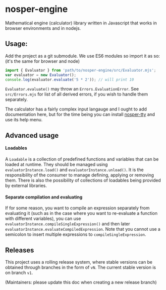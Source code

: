 # nosper-engine

Mathematical engine (calculator) library written in Javascript that works in browser environments and in nodejs.

## Usage:

Add the project as a git submodule. We use ES6 modules so import it as so: (it's the same for browser and node)

```javascript
import { Evaluator } from 'path/to/nosper-engine/src/Evaluator.mjs';
var evaluator = new Evaluator();
console.log(evaluator.evaluate('5 * 2')); // will print 10
```

`Evaluator.evaluate()` may throw an `Errors.EvaluationError`. See `src/Errors.mjs` for list of all derived errors, if you wish to handle them separately.

The calculator has a fairly complex input langauge and I ought to add documentation here, but for the time being you can install [nosper-tty](https://github.com/ThatCoolCoder/nosper-tty) and use its help menu.

## Advanced usage

#### Loadables

A `Loadable` is a collection of predefined functions and variables that can be loaded at runtime. They should be managed using `evaluatorInstance.load()` and `evaluatorInstance.unload()`. It is the responsibility of the consumer to manage defining, applying or removing them. There is also the possibility of collections of loadables being provided by external libraries.

#### Separate compilation and evaluating

If for some reason, you want to compile an expression separately from evaluating it (such as in the case where you want to re-evaluate a function with different variables), you can use `evaluatorInstance.compileSingleExpression()` and then later `evaluatorInstance.evaluateCompiledExpression`. Note that you cannot use a semicolon to insert multiple expressions to `compileSingleExpression`.

## Releases

This project uses a rolling release system, where stable versions can be obtained through branches in the form of `vN`. The current stable version is on branch `v1`.

(Maintainers: please update this doc when creating a new release branch)